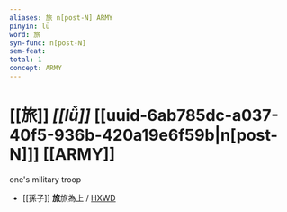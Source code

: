 ```yaml
---
aliases: 旅 n[post-N] ARMY
pinyin: lǚ
word: 旅
syn-func: n[post-N]
sem-feat: 
total: 1
concept: ARMY 
---
```

# [[旅]] *[[lǚ]]*  [[uuid-6ab785dc-a037-40f5-936b-420a19e6f59b|n[post-N]]] [[ARMY]]
one's military troop
 - [[孫子]] **旅**旅為上 / [HXWD](https://hxwd.org/textview.html?location=KR3b0003_tls_003-1a.9)